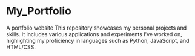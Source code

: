 # My_Portfolio

A portfolio website
This repository showcases my personal projects and skills.
It includes various applications and experiments I've worked on, highlighting my proficiency in languages such as Python, JavaScript, and HTML/CSS.
